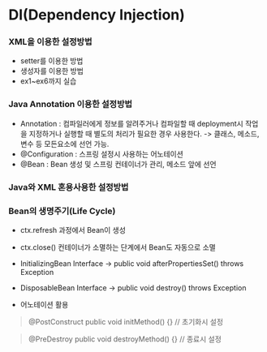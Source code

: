 # DI(Dependency Injection)

### XML을 이용한 설정방법
- setter를 이용한 방법
- 생성자를 이용한 방법
- ex1~ex6까지 실습

### Java Annotation 이용한 설정방법
- Annotation : 컴파일러에게 정보를 알려주거나 컴파일할 때 deployment시 작업을 지정하거나 실행할 때 별도의 처리가 필요한 경우 사용한다.
 -> 클래스, 메소드, 변수 등 모든요소에 선언 가능.
- @Configuration : 스프링 설정시 사용하는 어노테이션
- @Bean : Bean 생성 및 스프링 컨테이너가 관리, 메소드 앞에 선언
 
### Java와 XML 혼용사용한 설정방법

### Bean의 생명주기(Life Cycle)

- ctx.refresh 과정에서 Bean이 생성
- ctx.close() 컨테이너가 소멸하는 단계에서 Bean도 자동으로 소멸

- InitializingBean Interface
  -> public void afterPropertiesSet() throws Exception
- DisposableBean Interface
  -> public void destroy() throws Exception  
  
- 어노테이션 활용
> @PostConstruct
> public void initMethod() {}  // 초기화시 설정

> @PreDestroy
> public void destroyMethod() {} // 종료시 설정